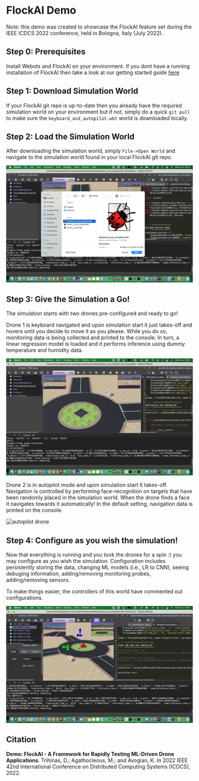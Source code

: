 # FlockAI Demo

Note: this demo was created to showcase the FlockAI feature set during the IEEE ICDCS 2022 conference, held in Bologna, Italy (July 2022).

## Step 0: Prerequisites
Install Webots and FlockAI on your environment. If you dont have a running installation of FlockAI then take a look at our getting started guide [here](https://github.com/unic-ailab/flockai-working/)

## Step 1: Download Simulation World
If your FlockAI git repo is up-to-date then you already have the required simulation world on your environment but if not, simply do a quick `git pull` to make sure the `keyboard_and_autopilot.wbt` world is downloaded locally.

## Step 2: Load the Simulation World
After downloading the simulation world, simply `File->Open World` and navigate to the simulation world found in your local FlockAI git repo.

![load world](demo_load_world.png "load world")

## Step 3: Give the Simulation a Go!
The simulation starts with two drones pre-configured and ready to go! 

Drone 1 is keyboard navigated and upon simulation start it just takes-off and hovers until you decide to move it as you please. While you do so, monitoring data is being collected and printed to the console. In turn, a linear regression model is loaded and it performs inference using dummy temperature and humidity data.

![keyboard drone](keyboard_drone.png "keyboard drone")

Drone 2 is in autopilot mode and upon simulation start it takes-off. Navigation is controlled by performing face-recognition on targets that have been randomly placed in the simulation world. When the drone finds a face it navigates towards it automatically! In the default setting, navigation data is printed on the console.

![autopilot drone](images/autopilot_drone.png "autopilot drone")

## Step 4: Configure as you wish the simulation!
Now that everything is running and you took the drones for a spin :) you may configure as you wish the simulation. Configuration includes persistently storing the data, changing ML models (i.e., LR to CNN), seeing debuging information, adding/removing monitoring probes, adding/removing sensors.

To make things easier, the controllers of this world have commented out configurations.

![configs drone](autopilot_drone_configs.png "autopilot drone configs")

## Citation
**Demo: FlockAI - A Framework for Rapidly Testing ML-Driven Drone Applications**. Trihinas, D.; Agathocleous, M.; and Avogian, K. In 2022 IEEE 42nd International Conference on Distributed Computing Systems (ICDCS), 2022.

